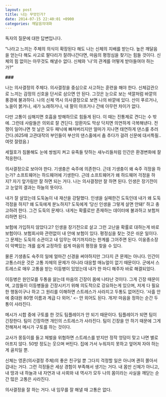```yaml
---
layout: post
title: 나는 무엇인가?
date: 2014-07-15 22:40:01 +0900
categories: 깨달음의대화
---
```

  


독자의 질문에 대한 답변입니다. 

  


“나라고 느끼는 주체의 의식이 확장된다 해도 나는 신체의 지배를 받는다. 높은 깨달음을 얻는다 해도 사고로 팔다리가 잘려나간다면, 마음의 평정심을 찾기는 힘들 것이다. 신체의 힘 없이는 아무것도 해낼수 없다. 신체와 '나'의 관계를 어떻게 받아들여야 하는가?”

  


  **###**

  


나는 의사결정의 주체다. 의사결정을 중심으로 사고하는 훈련을 해야 한다. 신체감관으로 느끼는 감정의 신호을 단서로 삼으면 안 된다. 그것은 눈으로 보는 색깔처럼 바깥의 풍경에 불과하다. 나의 신체 역시 의사결정으로 보면 나의 바깥에 있다. 산이 푸르거나, 노을이 붉거나, 새가 노래하거나, 내 팔이 아프거나 간에 아무런 차이가 없다. 

  


다만 고통이 심해지면 호흡을 방해하므로 힘들게 된다. 이 때는 진통제로 견디는 수 밖에. 그런데 사람들은 의외로 잘 견딘다. 암환자도 막상 닥치면 의연하게 극복해낸다. 전쟁이 일어나면 첫 날은 모두 패닉에 빠져버리지만 얼마가 지나면 태연하게 댄스를 추러 간다.(625때 고관대작의 부인들이 부산의 댄스홀에서 춤 추다가 걸려 신문에 대서특필.. 여럿 잘렸음.) 

  


세월호가 침몰해도 눈에 쌍씸지 켜고 유족들 탓하는 새누리들처럼 인간은 환경변화에 잘 적응한다. 

  


의사결정으로 보아야 한다. 기생충은 숙주에 의존한다. 근데 기생충이 왜 숙주 걱정을 하는가? 소프트웨어는 하드웨어에 기생한다. 근데 소프트웨어가 왜 하드웨어 걱정을 하지? 자기 앞가림만 잘 하면 되는 거다. 나는 의사결정만 잘 하면 된다. 인생은 장기전이고 눈앞의 결과는 하늘의 뜻이다.

  


내가 잘 살았는데 도둑놈이 내 재산을 강탈했다. 인생을 실패한건 도둑인데 내가 왜 도둑걱정을 하지? 왜 도둑에게 분노하지? 도둑에게 ‘당신 인생을 그렇게 살면 안돼!’ 하고 충고하려 한다. 그건 도둑의 문제다. 내게는 확률로만 존재하는 데이터에 불과하고 보험처리하면 된다. 

  


보험에 가입하지 않았다고? 인생을 장기전으로 살고 그런 고난을 확률로 대하는게 바로 보험이다. 보험회사와 관련없이 내 안에 보험이 있다. 평정심을 찾는 것은 쉬운 일이다. 그 문제는 도둑의 소관이고 내 임무는 여기까지라는 한계를 그어주면 된다. 이웅종소장이 악벽있는 개를 쉽게 교정하듯 쉽게 마음의 평정을 찾을 수 있다. 

  


물론 기생충도 숙주의 일에 얼마간 신경을 써야하지만 그다지 큰 문제는 아니다. 인간이 고통스러운 것은 고통 자체의 문제가 아니라 대응할 매뉴얼이 없기 때문이다. 군에서 스트레스로 매우 고통을 받는 이등병이 있었는데 내가 한 마디 해주자 바로 해결되었다. 

  


이등병은 원인모를 두통을 앓는데 마음의 긴장이 몸에 나타난 것이다. 그게 긴장 때문이며, 고참들이 이등병들을 긴장시키기 위해 의도적으로 강요하는게 있으며, 저게 다 필요한 행동이구나 하고 그 원리를 이해하면 스트레스가 사라지고 두통도 없어진다. ‘사흘 안에 중대원 80명 이름과 계급 다 외어.’ <- 안 외어도 된다. 개겨! 마음을 정하는 순간 두통이 사라진다. 

  


메시가 시합 중에 구토를 한 것도 팀플레이가 안 되기 때문이다. 팀플레이가 되면 팀이 긴장한다. 팀이 긴장하면 개인의 스트레스가 사라진다. 팀이 긴장을 안 하기 때문에 그게 전해져서 메시가 구토를 하는 것이다. 

  


교사가 몽둥이를 들고 체벌을 위협하면 스트레스를 받지만 정작 엉덩이 맞고 나면 별로 아프지 않다. 50방 정도는 웃으며 버틴다. 집에 가서 누워자지 못하고 엎어져 자야 하는게 골치일 뿐. 

  


신체는 영혼(의사결정 주체)의 좋은 친구일 뿐 그다지 걱정할 일은 아니며 괜히 쫄아서 겁내는 거다. 그런 걱정들은 세상 경험이 부족해서 생기는 거다. 내 몸만 신체가 아니고, 내 땅과 내 하늘과 내 자연과 내 사회와 내 역사가 모두 나의 몸이라는 사실을 깨닫는 순간 많은 고통은 사라진다. 

  


의사결정을 잘 하는 거다. 내 임무를 잘 해낼 때 고통은 없다.